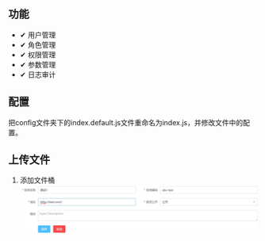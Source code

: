 ## 功能
- ✔ 用户管理
- ✔ 角色管理
- ✔ 权限管理
- ✔ 参数管理
- ✔ 日志审计

## 配置

把config文件夹下的index.default.js文件重命名为index.js，并修改文件中的配置。

## 上传文件

1. 添加文件桶 
![bucket_add](./docs/assets/bucket_add.jpg)



